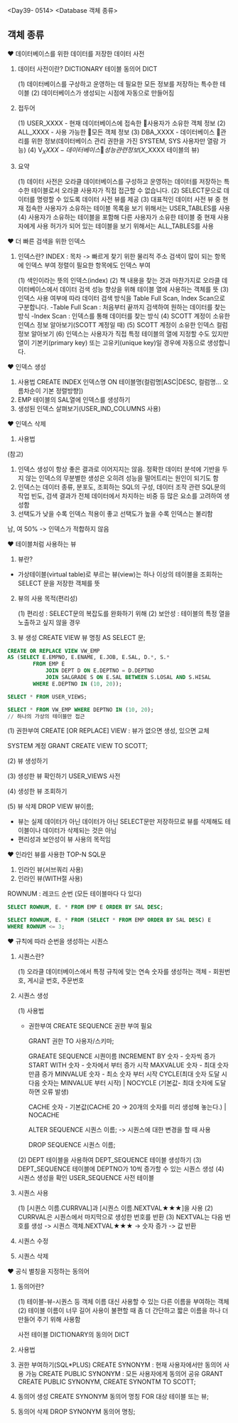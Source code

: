 <Day39- 0514>
<Database 객체 종류>

## 객체 종류

❤️ 데이터베이스를 위한 데이터를 저장한 데이터 사전

1. 데이터 사전이란?
   DICTIONARY 테이블
   동의어 DICT

   (1) 데이터베이스를 구상하고 운영하는 데 필요한 모든 정보를 저장하는 특수한 테이블
   (2) 데이터베이스가 생성되는 시점에 자동으로 만들어짐

2. 접두어

   (1) USER_XXXX - 현재 데이터베이스에 접속한 🤍사용자가 소유한 객체 정보
   (2) ALL_XXXX - 사용 가능한 🤍모든 객체 정보
   (3) DBA_XXXX - 데이터베이스 🤍관리를 위한 정보(데이터베이스 관리 권한을 가진 SYSTEM, SYS 사용자만 열람 가능)
   (4) V$_XXXX - 데이터베이스 🤍성능 관련 정보(X$\_XXXX 테이블의 뷰)

3. 요약

   (1) 데이터 사전은 오라클 데이터베이스를 구성하고 운영하는 데이터를 저장하는 특수한 테이블로서 오라클 사용자가 직접 접근할 수 없습니다.
   (2) SELECT문으로 데이터를 명령할 수 있도록 데이터 사전 뷰를 제공
   (3) 대표적인 데이터 사전 뷰 중 현재 접속한 사용자가 소유하는 테이블 목록을 보기 위해서는 USER_TABLES를 사용
   (4) 사용자가 소유하는 테이블을 포함해 다른 사용자가 소유한 테이블 중 현재 사용자에게 사용 허가가 되어 있는 테이블을 보기 위해서는 ALL_TABLES를 사용

❤️ 더 빠른 검색을 위한 인덱스

1. 인덱스란?
   INDEX : 목차 -> 빠르게 찾기 위한 물리적 주소
   검색이 많이 되는 항목에 인덱스 부여
   정렬이 필요한 항목에도 인덱스 부여

   (1) 색인이라는 뜻의 인덱스(index)
   (2) 책 내용을 찾는 것과 마찬가지로 오라클 데이터베이스에서 데이터 검색 성능 향상을 위해 테이블 열에 사용하는 객체를 뜻
   (3) 인덱스 사용 여부에 따라 데이터 검색 방식을 Table Full Scan, Index Scan으로 구분합니다.
   -Table Full Scan : 처음부터 끝까지 검색하여 원하는 데이터를 찾는 방식
   -Index Scan : 인덱스를 통해 데이터를 찾는 방식
   (4) SCOTT 계정이 소유한 인덱스 정보 알아보기(SCOTT 계정일 때)
   (5) SCOTT 계정이 소유한 인덱스 컬럼 정보 알아보기
   (6) 인덱스는 사용자가 직접 특정 테이블의 열에 지정할 수도 있지만 열이 기본키(primary key) 또는 고유키(unique key)일 경우에 자동으로 생성합니다.

❤️ 인덱스 생성

1. 사용법
   CREATE INDEX 인덱스명 ON 테이블명(컬럼명[ASC|DESC, 컬럼명... 오름차순이 기본 정렬방향])
2. EMP 테이블의 SAL열에 인덱스를 생성하기
3. 생성된 인덱스 살펴보기(USER_IND_COLUMNS 사용)

❤️ 인덱스 삭제

1. 사용법

(참고)

1. 인덱스 생성이 항상 좋은 결과로 이어지지는 않음. 정확한 데이터 분석에 기반을 두지 않는 인덱스의 무분별한 생성은 오히려 성능을 떨어트리는 원인이 되기도 함
2. 인덱스는 데이터 종류, 분포도, 조회하는 SQL의 구성, 데이터 조작 관련 SQL문의 작업 빈도, 검색 결과가 전체 데이터에서 차지하는 비중 등 많은 요소를 고려하여 생성함
3. 선택도가 낮을 수록 인덱스 적용이 좋고 선택도가 높을 수록 인덱스는 불리함

남, 여 50% -> 인덱스가 적합하지 않음

❤️ 테이블처럼 사용하는 뷰

1. 뷰란?

- 가상테이블(virtual table)로 부르는 뷰(view)는 하나 이상의 테이블을 조회하는 SELECT 문을 저장한 객체를 뜻

2. 뷰의 사용 목적(편리성)

   (1) 편리성 : SELECT문의 복잡도를 완화하기 위해
   (2) 보안성 : 테이블의 특정 열을 노출하고 싶지 않을 경우

3. 뷰 생성
   CREATE VIEW 뷰 명칭 AS SELECT 문;

```SQL
CREATE OR REPLACE VIEW VW_EMP
AS (SELECT E.EMPNO, E.ENAME, E.JOB, E.SAL, D.*, S.*
		FROM EMP E
			JOIN DEPT D ON E.DEPTNO = D.DEPTNO
			JOIN SALGRADE S ON E.SAL BETWEEN S.LOSAL AND S.HISAL
		WHERE E.DEPTNO IN (10, 20));

SELECT * FROM USER_VIEWS;

SELECT * FROM VW_EMP WHERE DEPTNO IN (10, 20);
// 하나의 가상의 테이블만 접근
```

(1) 권한부여
CREATE [OR REPLACE] VIEW : 뷰가 없으면 생성, 있으면 교체

SYSTEM 계정
GRANT CREATE VIEW TO SCOTT;

(2) 뷰 생성하기

(3) 생성한 뷰 확인하기
USER_VIEWS 사전

(4) 생성한 뷰 조회하기

(5) 뷰 삭제
DROP VIEW 뷰이름;

- 뷰는 실제 데이터가 아닌 데이터가 아닌 SELECT문만 저장하므로 뷰를 삭제해도 테이블이나 데이터가 삭제되는 것은 아님
- 편리성과 보안성이 뷰 사용의 목적임

❤️ 인라인 뷰를 사용한 TOP-N SQL문

1. 인라인 뷰(서브쿼리 사용)
2. 인라인 뷰(WITH절 사용)

ROWNUM : 레코드 순번 (모든 테이블마다 다 있다)

```SQL
SELECT ROWNUM, E. * FROM EMP E ORDER BY SAL DESC;

SELECT ROWNUM, E. * FROM (SELECT * FROM EMP ORDER BY SAL DESC) E
WHERE ROWNUM <= 3;
```

❤️ 규칙에 따라 순번을 생성하는 시퀀스

1. 시퀀스란?

   (1) 오라클 데이터베이스에서 특정 규칙에 맞는 연속 숫자를 생성하는 객체 - 회원번호, 게시글 번호, 주문번호

2. 시퀀스 생성

   (1) 사용법

   - 권한부여
     CREATE SEQUENCE 권한 부여 필요

     GRANT 권한 TO 사용자/스키마;

     GRAEATE SEQUENCE 시퀀이름
     INCREMENT BY 숫자 - 숫자씩 증가
     START WITH 숫자 - 숫자에서 부터 증가 시작
     MAXVALUE 숫자 - 최대 숫자 만큼 증가
     MINVALUE 숫자 - 최소 숫자 부터 시작
     CYCLE(최대 숫자 도달 시 다음 숫자는 MINVALUE 부터 시작) | NOCYCLE (기본값- 최대 숫자에 도달하면 오류 발생)

     CACHE 숫자 - 기본값(CACHE 20 -> 20개의 숫자를 미리 생성해 놓는다.) | NOCACHE

     ALTER SEQUENCE 시퀀스 이름; -> 시퀀스에 대한 변경을 할 때 사용

     DROP SEQUENCE 시퀀스 이름;

   (2) DEPT 테이블을 사용하여 DEPT_SEQUENCE 테이블 생성하기
   (3) DEPT_SEQUENCE 테이블에 DEPTNO가 10씩 증가할 수 있는 시퀀스 생성
   (4) 시퀀스 생성을 확인
   USER_SEQUENCE 사전 테이블

3. 시퀀스 사용

   (1) [시퀀스 이름.CURRVAL]과 [시퀀스 이름.NEXTVAL★★★]을 사용
   (2) CURRVAL은 시퀀스에서 마지막으로 생성한 번호를 반환
   (3) NEXTVAL는 다음 번호를 생성
   -> 시퀀스 객체.NEXTVAL★★★ -> 숫자 증가 -> 값 반환

4. 시퀀스 수정
5. 시퀀스 삭제

❤️ 공식 별칭을 지정하는 동의어

1. 동의어란?

   (1) 테이블-뷰-시퀀스 등 객체 이름 대신 사용할 수 있는 다른 이름을 부여하는 객체
   (2) 테이블 이름이 너무 길어 사용이 불편할 때 좀 더 간단하고 짧은 이름을 하나 더 만들어 주기 위해 사용함

   사전 테이블 DICTIONARY의 동의어 DICT

2. 사용법

3. 권한 부여하기(SQL\*PLUS)
   CREATE SYNONYM : 현재 사용자에서만 동의어 사용 가능
   CREATE PUBLIC SYNONYM : 모든 사용자에게 동의어 공유
   GRANT CREATE PUBLIC SYNONYM, CREATE SYNONTM TO SCOTT;

4. 동의어 생성
   CREATE SYNONYM 동의어 명칭 FOR 대상 테이블 또는 뷰;

5. 동의어 삭제
   DROP SYNONYM 동의어 명칭;
